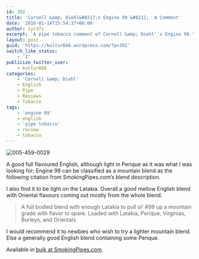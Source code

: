 ```yaml
---
id: 392
title: 'Cornell &amp; Diehl&#8217;s Engine 99 &#8211;  A Comment'
date: '2016-01-14T15:54:37+00:00'
author: syr3fx
excerpt: 'A pipe tobacco comment of Cornell &amp; Diehl''s Engine 99.'
layout: post
guid: 'https://kultur666.wordpress.com/?p=392'
switch_like_status:
    - '1'
publicize_twitter_user:
    - kultur666
categories:
    - 'Cornell &amp; Diehl'
    - English
    - Pipe
    - Reviews
    - Tobacco
tags:
    - 'engine 99'
    - english
    - 'pipe tobacco'
    - review
    - tobacco
---
```


![005-459-0029](http://localhost:8080/wp-content/uploads/2016/01/005-459-0029.jpg)

A good full flavoured English, although light in Perique as it was what I was looking for; Engine 99 can be classified as a mountain blend as the following citation from SmokingPipes.com’s blend description.

I also find it to be light on the Latakia. Overall a good mellow English blend with Oriental flavours coming out mostly from the whole blend.

> A full bodied blend with enough Latakia to pull ol’ #99 up a mountain grade with flavor to spare. Loaded with Latakia, Perique, Virginias, Burleys, and Orientals.

I would recommend it to newbies who wish to try a lighter mountain blend. Else a generally good English blend containing some Perique.

Available in [bulk at SmokingPipes.com](http://www.smokingpipes.com/tobacco/by-maker/cornell-diehl/bulk/moreinfo.cfm?product_id=123403).